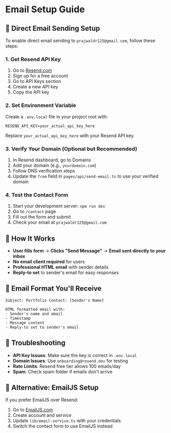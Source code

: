 # Email Setup Guide

## 📧 Direct Email Sending Setup

To enable direct email sending to `prajwaldr125@gmail.com`, follow these steps:

### 1. Get Resend API Key
1. Go to [Resend.com](https://resend.com)
2. Sign up for a free account
3. Go to API Keys section
4. Create a new API key
5. Copy the API key

### 2. Set Environment Variable
Create a `.env.local` file in your project root with:

```env
RESEND_API_KEY=your_actual_api_key_here
```

Replace `your_actual_api_key_here` with your Resend API key.

### 3. Verify Your Domain (Optional but Recommended)
1. In Resend dashboard, go to Domains
2. Add your domain (e.g., `yourdomain.com`)
3. Follow DNS verification steps
4. Update the `from` field in `pages/api/send-email.ts` to use your verified domain

### 4. Test the Contact Form
1. Start your development server: `npm run dev`
2. Go to `/contact` page
3. Fill out the form and submit
4. Check your email at `prajwaldr125@gmail.com`

## 🎯 How It Works

- **User fills form** → **Clicks "Send Message"** → **Email sent directly to your inbox**
- **No email client required** for users
- **Professional HTML email** with sender details
- **Reply-to set** to sender's email for easy responses

## 📧 Email Format You'll Receive

```
Subject: Portfolio Contact: [Sender's Name]

HTML formatted email with:
- Sender's name and email
- Timestamp
- Message content
- Reply-to set to sender's email
```

## 🔧 Troubleshooting

- **API Key Issues**: Make sure the key is correct in `.env.local`
- **Domain Issues**: Use `onboarding@resend.dev` for testing
- **Rate Limits**: Resend free tier allows 100 emails/day
- **Spam**: Check spam folder if emails don't arrive

## 🚀 Alternative: EmailJS Setup

If you prefer EmailJS over Resend:

1. Go to [EmailJS.com](https://www.emailjs.com)
2. Create account and service
3. Update `lib/email-service.ts` with your credentials
4. Switch the contact form to use EmailJS instead
